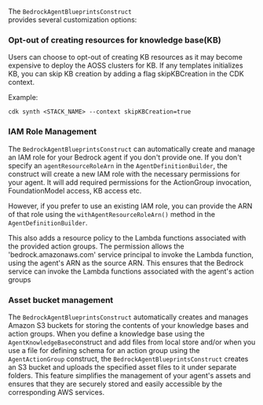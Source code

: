 The `BedrockAgentBlueprintsConstruct` provides several customization options:

### Opt-out of creating resources for knowledge base(KB)

Users can choose to opt-out of creating KB resources as it may become expensive to deploy the AOSS clusters for KB. If any templates initializes KB, you can skip KB creation by adding a flag skipKBCreation in the CDK context.

Example:

```
cdk synth <STACK_NAME> --context skipKBCreation=true
```

### IAM Role Management

The `BedrockAgentBlueprintsConstruct` can automatically create and manage an IAM role for your Bedrock agent if you don't provide one. If you don't specify an `agentResourceRoleArn` in the `AgentDefinitionBuilder`, the construct will create a new IAM role with the necessary permissions for your agent. It will add required permissions for the ActionGroup invocation, FoundationModel access, KB access etc.

However, if you prefer to use an existing IAM role, you can provide the ARN of that role using the `withAgentResourceRoleArn()` method in the `AgentDefinitionBuilder`.

This also adds a resource policy to the Lambda functions associated with the provided action groups. The permission allows the 'bedrock.amazonaws.com' service principal to invoke the Lambda function, using the agent's ARN as the source ARN. This ensures that the Bedrock service can invoke the Lambda functions associated with the agent's action groups

### Asset bucket management

The `BedrockAgentBlueprintsConstruct` automatically creates and manages Amazon S3 buckets for storing the contents of your knowledge bases and action groups. When you define a knowledge base using the `AgentKnowledgeBase`construct and add files from local store and/or when you use a file for defining schema for an action group using the `AgentActionGroup` construct, the `BedrockAgentBlueprintsConstruct` creates an S3 bucket and uploads the specified asset files to it under separate folders.
This feature simplifies the management of your agent's assets and ensures that they are securely stored and easily accessible by the corresponding AWS services.
